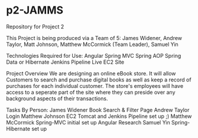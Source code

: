 # p2-JAMMS
Repository for Project 2

This Project is being produced via a Team of 5:
  James Widener,
  Andrew Taylor,
  Matt Johnson,
  Matthew McCormick (Team Leader),
  Samuel Yin


Technologies Required for Use:
  Angular
  Spring MVC
  Spring AOP
  Spring Data or Hibernate
  Jenkins Pipeline
  Live EC2 Site
  

Project Overview
We are designing an online eBook store.
It will allow Customers to search and purchase digital books as well as keep a record of purchases for each individual customer.
The store's employees will have access to a seperate part of the site where they can preside over any background aspects of their transactions.


Tasks By Person:
James Widener
  Book Search & Filter Page
Andrew Taylor
  Login
Matthew Johnson
  EC2 Tomcat and Jenkins Pipeline set up ;) 
Matthew McCormick
  Spring-MVC initial set up
  Angular Research
Samuel Yin
  Spring-Hibernate set up  
